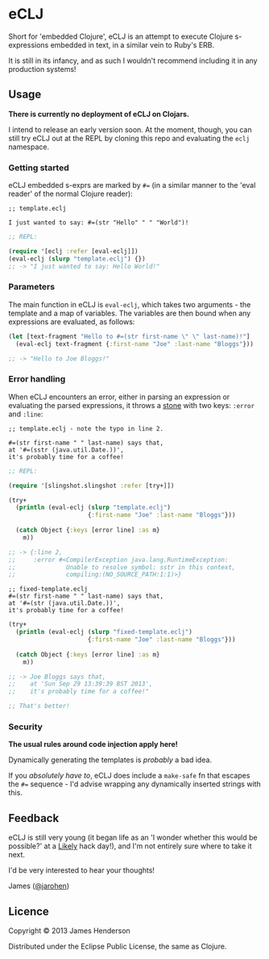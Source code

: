 # eCLJ

Short for 'embedded Clojure', eCLJ is an attempt to execute Clojure
s-expressions embedded in text, in a similar vein to Ruby's ERB.

It is still in its infancy, and as such I wouldn't recommend including
it in any production systems!

## Usage

**There is currently no deployment of eCLJ on Clojars.**

I intend to release an early version soon. At the moment, though, you
can still try eCLJ out at the REPL by cloning this repo and evaluating
the `eclj` namespace.

### Getting started

eCLJ embedded s-exprs are marked by `#=` (in a similar manner to the
'eval reader' of the normal Clojure reader):

```
;; template.eclj

I just wanted to say: #=(str "Hello" " " "World")!
```

```clojure
;; REPL:

(require '[eclj :refer [eval-eclj]])
(eval-eclj (slurp "template.eclj") {})
;; -> "I just wanted to say: Hello World!"
```

### Parameters

The main function in eCLJ is `eval-eclj`, which takes two arguments -
the template and a map of variables. The variables are then bound when
any expressions are evaluated, as follows:

```clojure
(let [text-fragment "Hello to #=(str first-name \" \" last-name)!"]
  (eval-eclj text-fragment {:first-name "Joe" :last-name "Bloggs"}))

;; -> "Hello to Joe Bloggs!"

```

### Error handling

When eCLJ encounters an error, either in parsing an expression or
evaluating the parsed expressions, it throws a [stone][1] with two
keys: `:error` and `:line`:

[1]: https://github.com/scgilardi/slingshot

```
;; template.eclj - note the typo in line 2.

#=(str first-name " " last-name) says that,
at '#=(sstr (java.util.Date.))',
it's probably time for a coffee!
```

```clojure
;; REPL:

(require '[slingshot.slingshot :refer [try+]])

(try+
  (println (eval-eclj (slurp "template.eclj")
                      {:first-name "Joe" :last-name "Bloggs"}))
					  
  (catch Object {:keys [error line] :as m}
    m))

;; -> {:line 2,
;;     :error #<CompilerException java.lang.RuntimeException:
;;              Unable to resolve symbol: sstr in this context,
;;              compiling:(NO_SOURCE_PATH:1:1)>}
```

```
;; fixed-template.eclj
#=(str first-name " " last-name) says that,
at '#=(str (java.util.Date.))',
it's probably time for a coffee!
```

```clojure
(try+
  (println (eval-eclj (slurp "fixed-template.eclj")
                      {:first-name "Joe" :last-name "Bloggs"}))
					  
  (catch Object {:keys [error line] :as m}
    m))

;; -> Joe Bloggs says that,
;;    at 'Sun Sep 29 13:39:39 BST 2013',
;;    it's probably time for a coffee!"

;; That's better!

```

### Security

**The usual rules around code injection apply here!**

Dynamically generating the templates is *probably* a bad idea.

If you *absolutely have to*, eCLJ does include a `make-safe` fn that
escapes the `#=` sequence - I'd advise wrapping any dynamically
inserted strings with this.

## Feedback

eCLJ is still very young (it began life as an 'I wonder whether this
would be possible?' at a [Likely](https://likely.co) hack day!), and
I'm not entirely sure where to take it next.

I'd be very interested to hear your thoughts!

James ([@jarohen](https://twitter.com/jarohen))

## Licence

Copyright © 2013 James Henderson

Distributed under the Eclipse Public License, the same as Clojure.
